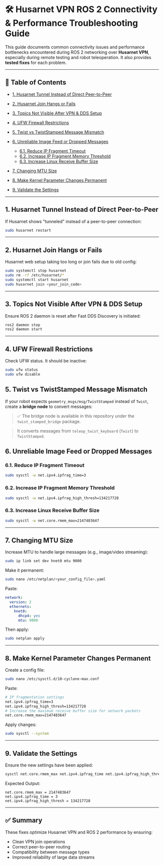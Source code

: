 # 🛠️ Husarnet VPN ROS 2 Connectivity & Performance Troubleshooting Guide

This guide documents common connectivity issues and performance bottlenecks encountered during ROS 2 networking over **Husarnet VPN**, especially during remote testing and robot teleoperation. It also provides **tested fixes** for each problem.

---

## 📡 Table of Contents

* [1. Husarnet Tunnel Instead of Direct Peer-to-Peer](#1-husarnet-tunnel-instead-of-direct-peer-to-peer)
* [2. Husarnet Join Hangs or Fails](#2-husarnet-join-hangs-or-fails)
* [3. Topics Not Visible After VPN & DDS Setup](#3-topics-not-visible-after-vpn--dds-setup)
* [4. UFW Firewall Restrictions](#4-ufw-firewall-restrictions)
* [5. Twist vs TwistStamped Message Mismatch](#5-twist-vs-twiststamped-message-mismatch)
* [6. Unreliable Image Feed or Dropped Messages](#6-unreliable-image-feed-or-dropped-messages)

  * [6.1. Reduce IP Fragment Timeout](#61-reduce-ip-fragment-timeout)
  * [6.2. Increase IP Fragment Memory Threshold](#62-increase-ip-fragment-memory-threshold)
  * [6.3. Increase Linux Receive Buffer Size](#63-increase-linux-receive-buffer-size)
* [7. Changing MTU Size](#7-changing-mtu-size)
* [8. Make Kernel Parameter Changes Permanent](#8-make-kernel-parameter-changes-permanent)
* [9. Validate the Settings](#9-validate-the-settings)

---

## 1. Husarnet Tunnel Instead of Direct Peer-to-Peer

If Husarnet shows "tunneled" instead of a peer-to-peer connection:

```bash
sudo husarnet restart
```

---

## 2. Husarnet Join Hangs or Fails

Husarnet web setup taking too long or join fails due to old config:

```bash
sudo systemctl stop husarnet
sudo rm -rf /etc/husarnet/*
sudo systemctl start husarnet
sudo husarnet join <your_join_code>
```

---

## 3. Topics Not Visible After VPN & DDS Setup

Ensure ROS 2 daemon is reset after Fast DDS Discovery is initiated:

```bash
ros2 daemon stop
ros2 daemon start
```

---

## 4. UFW Firewall Restrictions

Check UFW status. It should be inactive:

```bash
sudo ufw status
sudo ufw disable
```


## 5. Twist vs TwistStamped Message Mismatch

If your robot expects `geometry_msgs/msg/TwistStamped` instead of `Twist`, create a **bridge node** to convert messages:

> ✅ The bridge node is available in this repository under the `twist_stamped_bridge` package.

> It converts messages from `teleop_twist_keyboard` (`Twist`) to `TwistStamped`.


## 6. Unreliable Image Feed or Dropped Messages

### 6.1. Reduce IP Fragment Timeout

```bash
sudo sysctl -w net.ipv4.ipfrag_time=3
```

### 6.2. Increase IP Fragment Memory Threshold

```bash
sudo sysctl -w net.ipv4.ipfrag_high_thresh=134217728
```

### 6.3. Increase Linux Receive Buffer Size

```bash
sudo sysctl -w net.core.rmem_max=2147483647
```

---

## 7. Changing MTU Size

Increase MTU to handle large messages (e.g., image/video streaming):

```bash
sudo ip link set dev hnet0 mtu 9000
```

Make it permanent:

```bash
sudo nano /etc/netplan/<your_config_file>.yaml
```

Paste:

```yaml
network:
  version: 2
  ethernets:
    hnet0:
      dhcp4: yes
      mtu: 9000
```

Then apply:

```bash
sudo netplan apply
```

---

## 8. Make Kernel Parameter Changes Permanent

Create a config file:

```bash
sudo nano /etc/sysctl.d/10-cyclone-max.conf
```

Paste:

```bash
# IP fragmentation settings
net.ipv4.ipfrag_time=3
net.ipv4.ipfrag_high_thresh=134217728
# Increase the maximum receive buffer size for network packets
net.core.rmem_max=2147483647
```

Apply changes:

```bash
sudo sysctl --system
```

---

## 9. Validate the Settings

Ensure the new settings have been applied:

```bash
sysctl net.core.rmem_max net.ipv4.ipfrag_time net.ipv4.ipfrag_high_thresh
```

Expected Output:

```
net.core.rmem_max = 2147483647
net.ipv4.ipfrag_time = 3
net.ipv4.ipfrag_high_thresh = 134217728
```

---

## ✅ Summary

These fixes optimize Husarnet VPN and ROS 2 performance by ensuring:

* Clean VPN join operations
* Correct peer-to-peer routing
* Compatibility between message types
* Improved reliability of large data streams
